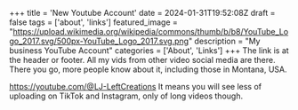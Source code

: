 +++
title = 'New Youtube Account'
date = 2024-01-31T19:52:08Z
draft = false
tags = ['about', 'links']
featured_image = "https://upload.wikimedia.org/wikipedia/commons/thumb/b/b8/YouTube_Logo_2017.svg/500px-YouTube_Logo_2017.svg.png"
description = "My business YouTube Account"
categories = ['About', 'Links']
+++
The link is at the header or footer.
All my vids from other video social media are there. There you go, more people know about it, including those in Montana, USA.

https://youtube.com/@LJ-LeftCreations
It means you will see less of uploading on TikTok and Instagram, only of long videos though.